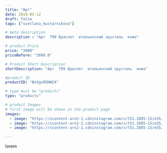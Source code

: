```yaml
---
title: "Арт"
date: 2019-05-12
draft: false
tags: ["svetlana_kustarnikova"]

# meta description
description : "Арт  799 Браслет  итальянский хрусталь  кожа"

# product Price
price: "3000"
priceBefore: "3600.0"

# Product Short Description
shortDescription: "Арт  799 Браслет  итальянский хрусталь  кожа"

#product ID
productID: "BxXgvREHW24"

# type must be "products"
type: "products"

# product Images
# first image will be shown in the product page
images:
  - image: "https://scontent-arn2-1.cdninstagram.com/v/t51.2885-15/e35/60277428_1006063276263687_1528810227982182617_n.jpg?_nc_ht=scontent-arn2-1.cdninstagram.com&_nc_cat=103&_nc_ohc=MIlS8LMKcwwAX-n00eh&se=8&tp=1&oh=9641c2da5fe96f28aac3063adb2be26f&oe=605E49EB&ig_cache_key=MjA0MjI0NDkyODE3MzMwNjc0Mg%3D%3D.2"
  - image: "https://scontent-arn2-1.cdninstagram.com/v/t51.2885-15/e35/59244187_2093029240989460_6234830043264368521_n.jpg?_nc_ht=scontent-arn2-1.cdninstagram.com&_nc_cat=104&_nc_ohc=I3u-v66y9WcAX--mZmo&tp=1&oh=234a3eebe7eb4ddb630a4738a1fedb4b&oe=606084A1&ig_cache_key=MjA0MjI0NDkyODE1NjYxMjc0OQ%3D%3D.2"
  - image: "https://scontent-arn2-1.cdninstagram.com/v/t51.2885-15/e35/58692050_635039853587992_8855321180928733368_n.jpg?_nc_ht=scontent-arn2-1.cdninstagram.com&_nc_cat=104&_nc_ohc=KZZEWSGqrNYAX8KhGXR&tp=1&oh=e44d9d63a041b0a3ce4d918b2b89f4b7&oe=60604E1A&ig_cache_key=MjA0MjI0NDkyODE4MTg4MTE3MA%3D%3D.2"

---
```

lorem
